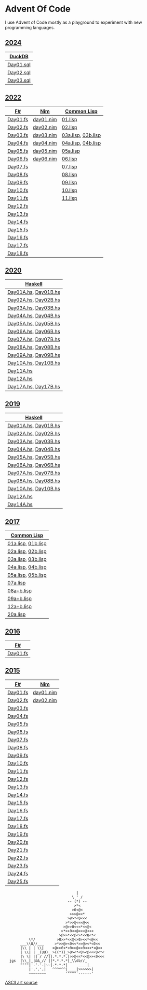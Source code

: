 # Advent Of Code

I use Advent of Code mostly as a playground to experiment with new programming
languages.

## [2024](./2024)

| [DuckDB](./2024/aoc-2024-duckdb/) |
| --- |
| [Day01.sql](./2024/aoc-2024-duckdb/Day01.sql) |
| [Day02.sql](./2024/aoc-2024-duckdb/Day02.sql) |
| [Day03.sql](./2024/aoc-2024-duckdb/Day03.sql) |

## [2022](./2022)

| [F#](./2022/aoc-2022-fs/) | [Nim](./2022/aoc-2022-nim/) | [Common Lisp](./2022/aoc-2022-cl/) |
| ------------------------ | ------------------------ | ------------------------ |
| [Day01.fs](./2022/aoc-2022-fs/Day01.fs) | [day01.nim](./2022/aoc-2022-nim/day01.nim) | [01.lisp](./2022/aoc-2022-cl/src/01.lisp) |
| [Day02.fs](./2022/aoc-2022-fs/Day02.fs) | [day02.nim](./2022/aoc-2022-nim/day02.nim) | [02.lisp](./2022/aoc-2022-cl/src/02.lisp) |
| [Day03.fs](./2022/aoc-2022-fs/Day03.fs) | [day03.nim](./2022/aoc-2022-nim/day03.nim) | [03a.lisp](./2022/aoc-2022-cl/src/03a.lisp), [03b.lisp](./2022/aoc-2022-cl/src/03b.lisp) |
| [Day04.fs](./2022/aoc-2022-fs/Day04.fs) | [day04.nim](./2022/aoc-2022-nim/day04.nim) | [04a.lisp](./2022/aoc-2022-cl/src/04a.lisp), [04b.lisp](./2022/aoc-2022-cl/src/04b.lisp) |
| [Day05.fs](./2022/aoc-2022-fs/Day05.fs) | [day05.nim](./2022/aoc-2022-nim/day05.nim) | [05a.lisp](./2022/aoc-2022-cl/src/05a.lisp) |
| [Day06.fs](./2022/aoc-2022-fs/Day06.fs) | [day06.nim](./2022/aoc-2022-nim/day06.nim) | [06.lisp](./2022/aoc-2022-cl/src/06.lisp) |
| [Day07.fs](./2022/aoc-2022-fs/Day07.fs) | | [07.lisp](./2022/aoc-2022-cl/src/07.lisp) |
| [Day08.fs](./2022/aoc-2022-fs/Day08.fs) | | [08.lisp](./2022/aoc-2022-cl/src/08.lisp) |
| [Day09.fs](./2022/aoc-2022-fs/Day09.fs) | | [09.lisp](./2022/aoc-2022-cl/src/09.lisp) |
| [Day10.fs](./2022/aoc-2022-fs/Day10.fs) | | [10.lisp](./2022/aoc-2022-cl/src/10.lisp) |
| [Day11.fs](./2022/aoc-2022-fs/Day11.fs) | | [11.lisp](./2022/aoc-2022-cl/src/11.lisp) |
| [Day12.fs](./2022/aoc-2022-fs/Day12.fs) | | |
| [Day13.fs](./2022/aoc-2022-fs/Day13.fs) | | |
| [Day14.fs](./2022/aoc-2022-fs/Day14.fs) | | |
| [Day15.fs](./2022/aoc-2022-fs/Day15.fs) | | |
| [Day16.fs](./2022/aoc-2022-fs/Day16.fs) | | |
| [Day17.fs](./2022/aoc-2022-fs/Day17.fs) | | |
| [Day18.fs](./2022/aoc-2022-fs/Day18.fs) | | |


## [2020](./2020)

|[Haskell](./2020/aoc-2020-hs/) |
| ------------------------ |
| [Day01A.hs](./2020/aoc-2020-hs/src/Day01A.hs), [Day01B.hs](./2019/aoc-2020-hs/src/Day01B.hs) |
| [Day02A.hs](./2020/aoc-2020-hs/src/Day02A.hs), [Day02B.hs](./2019/aoc-2020-hs/src/Day02B.hs) |
| [Day03A.hs](./2020/aoc-2020-hs/src/Day03A.hs), [Day03B.hs](./2019/aoc-2020-hs/src/Day03B.hs) |
| [Day04A.hs](./2020/aoc-2020-hs/src/Day04A.hs), [Day04B.hs](./2019/aoc-2020-hs/src/Day04B.hs) |
| [Day05A.hs](./2020/aoc-2020-hs/src/Day05A.hs), [Day05B.hs](./2019/aoc-2020-hs/src/Day05B.hs) |
| [Day06A.hs](./2020/aoc-2020-hs/src/Day06A.hs), [Day06B.hs](./2019/aoc-2020-hs/src/Day06B.hs) |
| [Day07A.hs](./2020/aoc-2020-hs/src/Day07A.hs), [Day07B.hs](./2019/aoc-2020-hs/src/Day07B.hs) |
| [Day08A.hs](./2020/aoc-2020-hs/src/Day08A.hs), [Day08B.hs](./2019/aoc-2020-hs/src/Day08B.hs) |
| [Day09A.hs](./2020/aoc-2020-hs/src/Day09A.hs), [Day09B.hs](./2019/aoc-2020-hs/src/Day09B.hs) |
| [Day10A.hs](./2020/aoc-2020-hs/src/Day10A.hs), [Day10B.hs](./2019/aoc-2020-hs/src/Day10B.hs) |
| [Day11A.hs](./2020/aoc-2020-hs/src/Day11A.hs) |
| [Day12A.hs](./2020/aoc-2020-hs/src/Day12A.hs) |
| [Day17A.hs](./2020/aoc-2020-hs/src/Day17A.hs), [Day17B.hs](./2020/aoc-2020-hs/src/Day17B.hs) |

## [2019](./2019)

|[Haskell](./2019/aoc-2019-hs/) |
| ------------------------ |
| [Day01A.hs](./2019/aoc-2019-hs/src/Day01A.hs), [Day01B.hs](./2019/aoc-2019-hs/src/Day01B.hs) |
| [Day02A.hs](./2019/aoc-2019-hs/src/Day02A.hs), [Day02B.hs](./2019/aoc-2019-hs/src/Day02B.hs) |
| [Day03A.hs](./2019/aoc-2019-hs/src/Day03A.hs), [Day03B.hs](./2019/aoc-2019-hs/src/Day03B.hs) |
| [Day04A.hs](./2019/aoc-2019-hs/src/Day04A.hs), [Day04B.hs](./2019/aoc-2019-hs/src/Day04B.hs) |
| [Day05A.hs](./2019/aoc-2019-hs/src/Day05A.hs), [Day05B.hs](./2019/aoc-2019-hs/src/Day05B.hs) |
| [Day06A.hs](./2019/aoc-2019-hs/src/Day06A.hs), [Day06B.hs](./2019/aoc-2019-hs/src/Day06B.hs) |
| [Day07A.hs](./2019/aoc-2019-hs/src/Day07A.hs), [Day07B.hs](./2019/aoc-2019-hs/src/Day07B.hs) |
| [Day08A.hs](./2019/aoc-2019-hs/src/Day08A.hs), [Day08B.hs](./2019/aoc-2019-hs/src/Day08B.hs) |
| [Day10A.hs](./2019/aoc-2019-hs/src/Day10A.hs), [Day10B.hs](./2019/aoc-2019-hs/src/Day10B.hs) |
| [Day12A.hs](./2019/aoc-2019-hs/src/Day12A.hs) |
| [Day14A.hs](./2019/aoc-2019-hs/src/Day14A.hs) |


## [2017](./2017)

|[Common Lisp](./2017/aoc-2017-cl/) |
| ------------------------ |
| [01a.lisp](./2017/aoc-2017-cl/01a.lisp), [01b.lisp](./2017/aoc-2017-cl/01b.lisp) |
| [02a.lisp](./2017/aoc-2017-cl/02a.lisp), [02b.lisp](./2017/aoc-2017-cl/02b.lisp) |
| [03a.lisp](./2017/aoc-2017-cl/03a.lisp), [03b.lisp](./2017/aoc-2017-cl/03b.lisp) |
| [04a.lisp](./2017/aoc-2017-cl/04a.lisp), [04b.lisp](./2017/aoc-2017-cl/04b.lisp) |
| [05a.lisp](./2017/aoc-2017-cl/05a.lisp), [05b.lisp](./2017/aoc-2017-cl/05b.lisp) |
| [07a.lisp](./2017/aoc-2017-cl/07a.lisp) |
| [08a+b.lisp](./2017/aoc-2017-cl/08a+b.lisp) |
| [09a+b.lisp](./2017/aoc-2017-cl/09a+b.lisp) |
| [12a+b.lisp](./2017/aoc-2017-cl/12a+b.lisp) |
| [20a.lisp](./2017/aoc-2017-cl/20a.lisp) |

## [2016](./2016)

|[F#](./2016/aoc-2016-fs/) |
| ------------------------ |
| [Day01.fs](./2016/aoc-2016-fs/Day01.fs) |

## [2015](./2015)

|[F#](./2015/aoc-2015-fs/) | [Nim](./2015/aoc-2015-nim) |
| ------------------------ | -------------------------- |
| [Day01.fs](./2015/aoc-2015-fs/Day01.fs) | [day01.nim](./2015/aoc-2015-nim/day01.nim) |
| [Day02.fs](./2015/aoc-2015-fs/Day02.fs) | [day02.nim](./2015/aoc-2015-nim/day02.nim) |
| [Day03.fs](./2015/aoc-2015-fs/Day03.fs) | |
| [Day04.fs](./2015/aoc-2015-fs/Day04.fs) | |
| [Day05.fs](./2015/aoc-2015-fs/Day05.fs) | |
| [Day06.fs](./2015/aoc-2015-fs/Day06.fs) | |
| [Day07.fs](./2015/aoc-2015-fs/Day07.fs) | |
| [Day08.fs](./2015/aoc-2015-fs/Day08.fs) | |
| [Day09.fs](./2015/aoc-2015-fs/Day09.fs) | |
| [Day10.fs](./2015/aoc-2015-fs/Day10.fs) | |
| [Day11.fs](./2015/aoc-2015-fs/Day11.fs) | |
| [Day12.fs](./2015/aoc-2015-fs/Day12.fs) | |
| [Day13.fs](./2015/aoc-2015-fs/Day13.fs) | |
| [Day14.fs](./2015/aoc-2015-fs/Day14.fs) | |
| [Day15.fs](./2015/aoc-2015-fs/Day15.fs) | |
| [Day16.fs](./2015/aoc-2015-fs/Day16.fs) | |
| [Day17.fs](./2015/aoc-2015-fs/Day17.fs) | |
| [Day18.fs](./2015/aoc-2015-fs/Day18.fs) | |
| [Day19.fs](./2015/aoc-2015-fs/Day19.fs) | |
| [Day20.fs](./2015/aoc-2015-fs/Day20.fs) | |
| [Day21.fs](./2015/aoc-2015-fs/Day21.fs) | |
| [Day22.fs](./2015/aoc-2015-fs/Day22.fs) | |
| [Day23.fs](./2015/aoc-2015-fs/Day23.fs) | |
| [Day24.fs](./2015/aoc-2015-fs/Day24.fs) | |
| [Day25.fs](./2015/aoc-2015-fs/Day25.fs) | |

```text
                                 |
                               \ ' /
                             -- (*) --
                                >*<
                               >0<@<
                              >>>@<<*
                             >@>*<0<<<
                            >*>>@<<<@<<
                           >@>>0<<<*<<@<
                          >*>>0<<@<<<@<<<
                         >@>>*<<@<>*<<0<*<
           \*/          >0>>*<<@<>0><<*<@<<
       ___\\U//___     >*>>@><0<<*>>@><*<0<<
       |\\ | | \\|    >@>>0<*<0>>@<<0<<<*<@<<
       | \\| | _(UU)_ >((*))_>0><*<0><@<<<0<*<
       |\ \| || / //||.*.*.*.|>>@<<*<<@>><0<<<
  jgs  |\\_|_|&&_// ||*.*.*.*|_\\db//_
       """"|'.'.'.|~~|.*.*.*|     ____|_
           |'.'.'.|   ^^^^^^|____|>>>>>>|
           ~~~~~~~~         '""""`------'
```

[ASCII art source](https://asciiart.website/index.php?art=holiday/christmas/trees)
